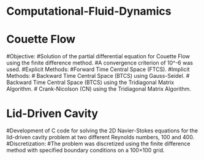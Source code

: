 # Computational-Fluid-Dynamics
# ****Couette Flow****
#Objective: 
#Solution of the partial differential equation for Couette Flow using the finite difference method.
#A convergence criterion of 10^-6 was used.
  #Explicit Methods:
      #Forward Time Central Space (FTCS).
  #Implicit Methods:
    # Backward Time Central Space (BTCS) using Gauss-Seidel.
    # Backward Time Central Space (BTCS) using the Tridiagonal Matrix Algorithm.
    # Crank-Nicolson (CN) using the Tridiagonal Matrix Algorithm. 


# ****Lid-Driven Cavity****
#Development of C code for solving the 2D Navier-Stokes equations for the lid-driven cavity problem at two different Reynolds numbers, 100 and 400.
#Discretization: 
#The problem was discretized using the finite difference method with specified boundary conditions on a 100×100 grid.
